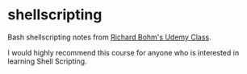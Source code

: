 # shellscripting
Bash shellscripting notes from [Richard Bohm's Udemy Class](https://www.udemy.com/course/linux-bash-shell-scripting-complete-guide-incl-awk-sed/).

I would highly recommend this course for anyone who is interested in learning Shell Scripting. 


 
